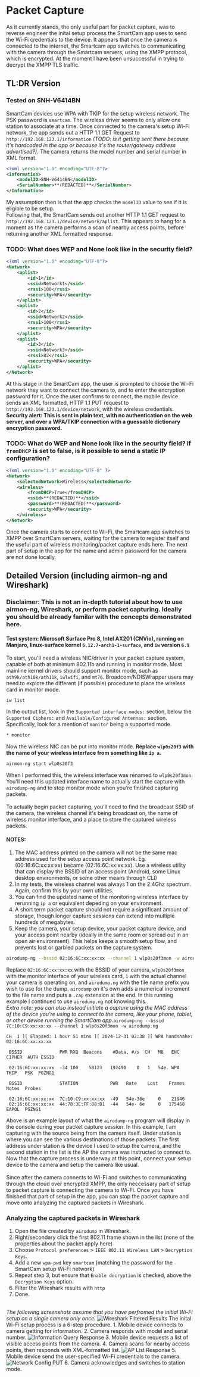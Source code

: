 # Packet Capture
As it currently stands, the only useful part for packet capture, was to reverse engineer the inital setup process the SmartCam app uses to send the Wi-Fi credentials to the device. It appears that once the camera is connected to the internet, the Smartcam app switches to communicating with the camera through the Smartcam servers, using the XMPP protocol, which is encrypted. At the moment I have been unsuccessful in trying to decrypt the XMPP TLS traffic.

## TL:DR Version
### Tested on SNH-V6414BN
SmartCam devices use WPA with TKIP for the setup wireless network. The PSK password is `smartcam`. The wireless driver seems to only allow one station to associate at a time. Once connected to the camera's setup Wi-Fi network, the app sends out a HTTP 1.1 GET Request to `http://192.168.123.1/information` *(TODO: is it getting sent there because it's hardcoded in the app or because it's the router/gateway address advertised?)*. The camera returns the model number and serial number in XML format.
```xml
<?xml version="1.0" encoding="UTF-8"?>
<Information>
    <modelID>SNH-V6414BN</modelID>
    <SerialNumber>**(REDACTED)**</SerialNumber>
</Information>
```
My assumption then is that the app checks the `modelID` value to see if it is eligible to be setup. <br>
Following that, the SmartCam sends out another HTTP 1.1 GET request to `http://192.168.123.1/device/network/aplist`. This appears to hang for a moment as the camera performs a scan of nearby access points, before returning another XML formatted response.
### TODO: What does WEP and None look like in the security field?
```xml
<?xml version="1.0" encoding="UTF-8"?>
<Network>
    <aplist>
        <id>1</id>
        <ssid>Network1</ssid>
        <rssi>100</rssi>
        <security>WPA</security>
    </aplist>
    <aplist>
        <id>2</id>
        <ssid>Network2</ssid>
        <rssi>100</rssi>
        <security>WPA</security>
    </aplist>
    <aplist>
        <id>3</id>
        <ssid>Network3</ssid>
        <rssi>82</rssi>
        <security>WPA</security>
    </aplist>
</Network>
```
At this stage in the SmartCam app, the user is prompted to choose the Wi-Fi network they want to connect the camera to, and to enter the encryption password for it. Once the user confirms to connect, the mobile device sends an XML formatted, HTTP 1.1 PUT request to `http://192.168.123.1/device/network`, with the wireless credentials. **Security alert: This is sent in plain text, with no authentication on the web server, and over a WPA/TKIP connection with a guessable dictionary encryption password.**
### TODO: What do WEP and None look like in the security field? If `fromDHCP` is set to false, is it possible to send a static IP configuration?
```xml
<?xml version="1.0" encoding="UTF-8" ?>
<Network>
    <selectedNetwork>Wireless</selectedNetwork>
    <wireless>
        <fromDHCP>True</fromDHCP>
        <ssid>**(REDACTED)**</ssid>
        <password>**(REDACTED)**</password>
        <security>WPA</security>
    </wireless>
</Network>
```
Once the camera starts to connect to Wi-Fi, the Smartcam app switches to XMPP over SmartCam servers, waiting for the camera to register itself and the useful part of wireless monitoring/packet capture ends here. The next part of setup in the app for the name and admin password for the camera are not done locally.

## Detailed Version (including airmon-ng and Wireshark)
### Disclaimer: This is not an in-depth tutorial about how to use airmon-ng, Wireshark, or perform packet capturing. Ideally you should be already familar with the concepts demonstrated here.

#### Test system: Microsoft Surface Pro 8, Intel AX201 (CNVio), running on Manjaro, linux-surface kernel ```6.12.7-arch1-1-surface```, and `iw` version `6.9`

To start, you'll need a wireless NIC/driver in your packet capture system, capable of both at minimum 802.11b and running in monitor mode. Most mainline kernel drivers should support monitor mode, such as ```ath9k/ath10k/ath11k```, ```iwlwifi```, and ```mt76```. Broadcom/NDISWrapper users may need to explore the different (if possible) procedure to place the wireless card in monitor mode.
```
iw list
```
In the output list, look in the ``Supported interface modes:`` section, below the ``Supported Ciphers:`` and ``Available/Configured Antennas:`` section. Specifically, look for a mention of ``monitor`` being a supported mode.
<br>
```bash
* monitor
```
Now the wireless NIC can be put into monitor mode. <b>Replace ``wlp0s20f3`` with the name of your wireless interface from something like `ip a`.</b>
```bash
airmon-ng start wlp0s20f3
```
When I performed this, the wireless interface was renamed to `wlp0s20f3mon`. You'll need this updated interface name to actually start the capture with `airodump-ng` and to stop monitor mode when you're finished capturing packets.
<br>
<br>
To actually begin packet capturing, you'll need to find the broadcast SSID of the camera, the wireless channel it's being broadcast on, the name of wireless monitor interface, and a place to store the captured wireless packets.
#### NOTES:
1. The MAC address printed on the camera will not be the same mac address used for the setup access point network. Eg. (00:16:6C:xx:xx:xx) became (02:16:6C:xx:xx:xx). Use a wireless utility that can display the BSSID of an access point (Android, some Linux desktop environments, or some other means through CLI)
2. In my tests, the wireless channel was always 1 on the 2.4Ghz spectrum. Again, confirm this by your own utilities.
3. You can find the updated name of the monitoring wireless interface by rerunning `ip a` or equivalent depeding on your environment.
4. A short term packet capture should not require a significant amount of storage, though longer capture sessions can extend into multiple hundreds of megabytes.
5. Keep the camera, your setup device, your packet capture device, and your access point nearby (ideally in the same room or spread out in an open air environment). This helps keeps a smooth setup flow, and prevents lost or garbled packets on the capture system.
```bash
airodump-ng --bssid 02:16:6C:xx:xx:xx --channel 1 wlp0s20f3mon -w airodump.ng
```
Replace `02:16:6C:xx:xx:xx` with the BSSID of your camera, `wlp0s20f3mon` with the monitor interface of your wireless card, `1` with the actual channel your camera is operating on, and `airodump.ng` with the file name prefix you wish to use for the dump. ```airodump``` on it's own adds a numerical increment to the file name and puts a ```.cap``` extension at the end. In this running example I continued to use ```airodump.ng``` not knowing this.
<br><i>Extra note: you can also instead initiate a capture using the MAC address of the device you're using to connect to the camera, like your phone, tablet, or other device running the SmartCam app.</i>``airodump-ng --bssid 7C:10:C9:xx:xx:xx --channel 1 wlp0s20f3mon -w airodump.ng``
```
CH  1 ][ Elapsed: 1 hour 51 mins ][ 2024-12-31 02:38 ][ WPA handshake: 02:16:6C:xx:xx:xx

 BSSID              PWR RXQ  Beacons    #Data, #/s  CH   MB   ENC CIPHER  AUTH ESSID

 02:16:6C:xx:xx:xx  -34 100    58123   192490    0   1   54e. WPA  TKIP   PSK  PGZNG1                       

 BSSID              STATION            PWR   Rate    Lost    Frames  Notes  Probes

 02:16:6C:xx:xx:xx  7C:10:C9:xx:xx:xx  -49   54e-36e     0    21946                                         
 02:16:6C:xx:xx:xx  44:78:3E:FF:88:B1  -44   54e- 6e     0   175468  EAPOL  PGZNG1
```
Above is an example layout of what the `airodump-ng` program will display in the console during your packet capture session. In this example, I am capturing with the source being from the camera itself. Under station is where you can see the various destinations of those packets. The first address under station is the device I used to setup the camera, and the second station in the list is the AP the camera was instructed to connect to. Now that the capture process is underway at this point, connect your setup device to the camera and setup the camera like usual.<br>
<br>
Since after the camera connects to Wi-Fi and switches to communicating through the cloud over encrypted XMPP, the only neccessary part of setup to packet capture is connecting the camera to Wi-Fi. Once you have finished that part of setup in the app, you can stop the packet capture and move onto analyzing the captured packets in Wireshark.

### Analyzing the captured packets in Wireshark
1. Open the file created by ```airodump``` in Wireshark.
2. Right/secondary click the first 802.11 frame shown in the list (none of the properties about the packet apply here)
3. Choose ```Protocol preferences``` > ```IEEE 802.11 Wireless LAN``` > ```Decryption Keys```.
4. Add a new ```wpa-pwd``` key ```smartcam``` (matching the password for the SmartCam setup Wi-Fi network)
5. Repeat step 3, but ensure that ```Enable decryption``` is checked, above the ```Decryption Keys``` option.
6. Filter the Wireshark results with ```http```
7. Done.
<br>
<i>
The following screenshots assume that you have perfromed the initial Wi-Fi setup on a single camera only once. 
</i>
<img src="https://raw.githubusercontent.com/SamTheGreatCoder/Samsung-SmartCam/main/Packet%20Capture/images/Wireshark_Filtered_Results.png" alt="Wireshark Filtered Results">
The inital Wi-Fi setup process is a 6-step procedure.
1. Mobile device connects to camera getting for information.
2. Camera responds with model and serial number.
<img src="https://raw.githubusercontent.com/SamTheGreatCoder/Samsung-SmartCam/main/Packet%20Capture/images/Information_Query_Response.png" alt="Information Query Response">
3. Mobile device requests a list of visible access points from the camera.
4. Camera scans for nearby access points, then responds with XML-formatted list.
<img src="https://raw.githubusercontent.com/SamTheGreatCoder/Samsung-SmartCam/main/Packet%20Capture/images/AP_List_Response.png" alt="AP List Response">
5. Mobile device send the user-specified Wi-Fi credentials to the camera.
<img src="https://raw.githubusercontent.com/SamTheGreatCoder/Samsung-SmartCam/main/Packet%20Capture/images/Network_Config_PUT.png" alt="Network Config PUT">
6. Camera acknowledges and switches to station mode.

